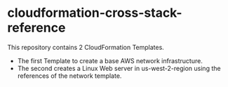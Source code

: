 # cloudformation-cross-stack-reference
This repository contains 2 CloudFormation Templates.
- The first Template to create a base AWS network infrastructure. 
- The second creates a Linux Web server in us-west-2-region using the references of the network template.   
